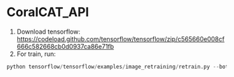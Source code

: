 # CoralCAT_API

1. Download tensorflow: https://codeload.github.com/tensorflow/tensorflow/zip/c565660e008cf666c582668cb0d0937ca86e71fb
2. For train, run: 
``` python examplesimage_retrainingretrain.py --bottleneck_dir=nn_filesbottlenecks --how_many_training_steps 500 --model_dir=nn_filesinception --output_graph=nn_filesretrained_graph.pb --output_labels=nn_filesretrained_labels.txt --image_dir nn_filesphotos
python tensorflow/tensorflow/examples/image_retraining/retrain.py --bottleneck_dir=nn_files/bottlenecks --how_many_training_steps 500 --model_dir=nn_files/inception --output_graph=nn_files/retrained_graph.pb --output_labels=nn_files/retrained_labels.txt --image_dir nn_files/photos ```
